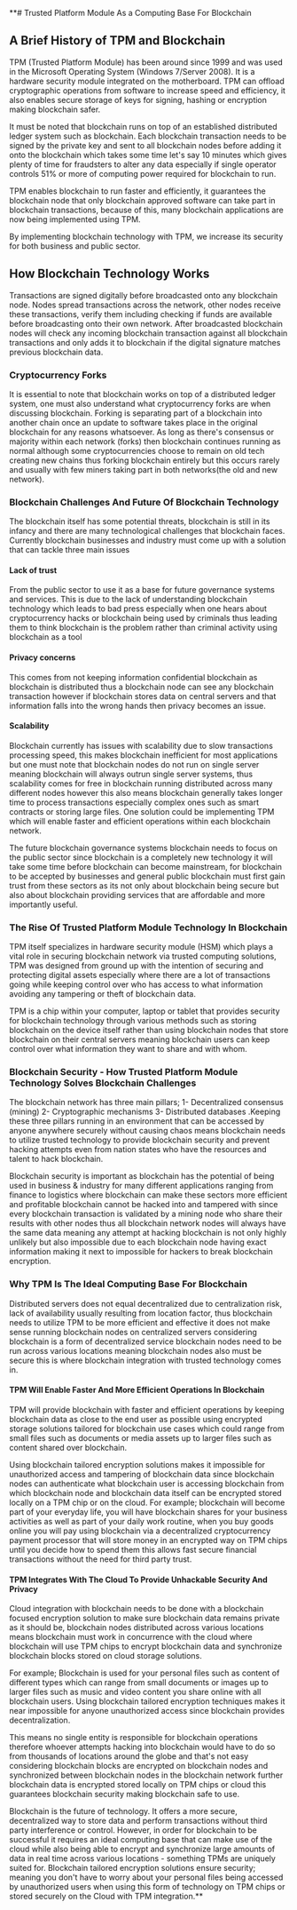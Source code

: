 **# Trusted Platform Module As a Computing Base For Blockchain

## A Brief History of TPM and Blockchain

TPM (Trusted Platform Module) has been around since 1999 and was used in the Microsoft Operating System (Windows 7/Server 2008). It is a hardware security module integrated on the motherboard. TPM can offload cryptographic operations from software to increase speed and efficiency, it also enables secure storage of keys for signing, hashing or encryption making blockchain safer.

  

It must be noted that blockchain runs on top of an established distributed ledger system such as blockchain. Each blockchain transaction needs to be signed by the private key and sent to all blockchain nodes before adding it onto the blockchain which takes some time let's say 10 minutes which gives plenty of time for fraudsters to alter any data especially if single operator controls 51% or more of computing power required for blockchain to run. 

  

TPM enables blockchain to run faster and efficiently, it guarantees the blockchain node that only blockchain approved software can take part in blockchain transactions, because of this, many blockchain applications are now being implemented using TPM.

  

By implementing blockchain technology with TPM, we increase its security for both business and public sector. 

## How Blockchain Technology Works

Transactions are signed digitally before broadcasted onto any blockchain node. Nodes spread transactions across the network, other nodes receive these transactions, verify them including checking if funds are available before broadcasting onto their own network. After broadcasted blockchain nodes will check any incoming blockchain transaction against all blockchain transactions and only adds it to blockchain if the digital signature matches previous blockchain data.

### Cryptocurrency Forks

It is essential to note that blockchain works on top of a distributed ledger system, one must also understand what cryptocurrency forks are when discussing blockchain. Forking is separating part of a blockchain into another chain once an update to software takes place in the original blockchain for any reasons whatsoever. As long as there's consensus or majority within each network (forks) then blockchain continues running as normal although some cryptocurrencies choose to remain on old tech creating new chains thus forking blockchain entirely but this occurs rarely and usually with few miners taking part in both networks(the old and new network).

### Blockchain Challenges And Future Of Blockchain Technology

  

The blockchain itself has some potential threats, blockchain is still in its infancy and there are many technological challenges that blockchain faces. Currently blockchain businesses and industry must come up with a solution that can tackle three main issues

#### Lack of trust 

From the public sector to use it as a base for future governance systems and services. This is due to the lack of understanding blockchain technology which leads to bad press especially when one hears about cryptocurrency hacks or blockchain being used by criminals thus leading them to think blockchain is the problem rather than criminal activity using blockchain as a tool

#### Privacy concerns 

This comes from not keeping information confidential blockchain as blockchain is distributed thus a blockchain node can see any blockchain transaction however if blockchain stores data on central servers and that information falls into the wrong hands then privacy becomes an issue.

#### Scalability

Blockchain currently has issues with scalability due to slow transactions processing speed, this makes blockchain inefficient for most applications but one must note that blockchain nodes do not run on single server meaning blockchain will always outrun single server systems, thus scalability comes for free in blockchain running distributed across many different nodes however this also means blockchain generally takes longer time to process transactions especially complex ones such as smart contracts or storing large files. One solution could be implementing TPM which will enable faster and efficient operations within each blockchain network.

  

The future blockchain governance systems blockchain needs to focus on the public sector since blockchain is a completely new technology it will take some time before blockchain can become mainstream, for blockchain to be accepted by businesses and general public blockchain must first gain trust from these sectors as its not only about blockchain being secure but also about blockchain providing services that are affordable and more importantly useful.

### The Rise Of Trusted Platform Module Technology In Blockchain

TPM itself specializes in hardware security module (HSM) which plays a vital role in securing blockchain network via trusted computing solutions, TPM was designed from ground up with the intention of securing and protecting digital assets especially where there are a lot of transactions going while keeping control over who has access to what information avoiding any tampering or theft of blockchain data. 

TPM is a chip within your computer, laptop or tablet that provides security for blockchain technology through various methods such as storing blockchain on the device itself rather than using blockchain nodes that store blockchain on their central servers meaning blockchain users can keep control over what information they want to share and with whom.

### Blockchain Security - How Trusted Platform Module Technology Solves Blockchain Challenges

The blockchain network has three main pillars; 1- Decentralized consensus (mining) 2- Cryptographic mechanisms 3- Distributed databases .Keeping these three pillars running in an environment that can be accessed by anyone anywhere securely without causing chaos means blockchain needs to utilize trusted technology to provide blockchain security and prevent hacking attempts even from nation states who have the resources and talent to hack blockchain. 

  

Blockchain security is important as blockchain has the potential of being used in business & industry for many different applications ranging from finance to logistics where blockchain can make these sectors more efficient and profitable blockchain cannot be hacked into and tampered with since every blockchain transaction is validated by a mining node who share their results with other nodes thus all blockchain network nodes will always have the same data meaning any attempt at hacking blockchain is not only highly unlikely but also impossible due to each blockchain node having exact information making it next to impossible for hackers to break blockchain encryption.

### Why TPM Is The Ideal Computing Base For Blockchain

Distributed servers does not equal decentralized due to centralization risk, lack of availability usually resulting from location factor, thus blockchain needs to utilize TPM to be more efficient and effective it does not make sense running blockchain nodes on centralized servers considering blockchain is a form of decentralized service blockchain nodes need to be run across various locations meaning blockchain nodes also must be secure this is where blockchain integration with trusted technology comes in.

#### TPM Will Enable Faster And More Efficient Operations In Blockchain

TPM will provide blockchain with faster and efficient operations by keeping blockchain data as close to the end user as possible using encrypted storage solutions tailored for blockchain use cases which could range from small files such as documents or media assets up to larger files such as content shared over blockchain. 

  

Using blockchain tailored encryption solutions makes it impossible for unauthorized access and tampering of blockchain data since blockchain nodes can authenticate what blockchain user is accessing blockchain from which blockchain node and blockchain data itself can be encrypted stored locally on a TPM chip or on the cloud. For example; blockchain will become part of your everyday life, you will have blockchain shares for your business activities as well as part of your daily work routine, when you buy goods online you will pay using blockchain via a decentralized cryptocurrency payment processor that will store money in an encrypted way on TPM chips until you decide how to spend them this allows fast secure financial transactions without the need for third party trust.

#### TPM Integrates With The Cloud To Provide Unhackable Security And Privacy

Cloud integration with blockchain needs to be done with a blockchain focused encryption solution to make sure blockchain data remains private as it should be, blockchain nodes distributed across various locations means blockchain must work in concurrence with the cloud where blockchain will use TPM chips to encrypt blockchain data and synchronize blockchain blocks stored on cloud storage solutions. 

  

For example; Blockchain is used for your personal files such as content of different types which can range from small documents or images up to larger files such as music and video content you share online with all blockchain users. Using blockchain tailored encryption techniques makes it near impossible for anyone unauthorized access since blockchain provides decentralization. 

  
This means no single entity is responsible for blockchain operations therefore whoever attempts hacking into blockchain would have to do so from thousands of locations around the globe and that's not easy considering blockchain blocks are encrypted on blockchain nodes and synchronized between blockchain nodes in the blockchain network further blockchain data is encrypted stored locally on TPM chips or cloud this guarantees blockchain security making blockchain safe to use.

 Blockchain is the future of technology. It offers a more secure, decentralized way to store data and perform transactions without third party interference or control. However, in order for blockchain to be successful it requires an ideal computing base that can make use of the cloud while also being able to encrypt and synchronize large amounts of data in real time across various locations - something TPMs are uniquely suited for. Blockchain tailored encryption solutions ensure security; meaning you don't have to worry about your personal files being accessed by unauthorized users when using this form of technology on TPM chips or stored securely on the Cloud with TPM integration.**